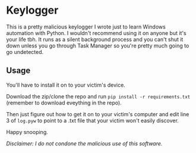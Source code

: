 # Keylogger

This is a pretty malicious keylogger I wrote just to learn Windows automation with Python. I wouldn't recommend using it on anyone but it's your life tbh. It runs as a silent background process and you can't shut it down unless you go through Task Manager so you're pretty much going to go undetected. 

## Usage
You'll have to install it on to your victim's device. 

Download the zip/clone the repo and run ```pip install -r requirements.txt``` (remember to download eveything in the repo).

Then just figure out how to get it on to your victim's computer and edit line 3 of ```log.pyw``` to point to a .txt file that your victim won't easily discover. 

Happy snooping.

_Disclaimer: I do not condone the malicious use of this software._

